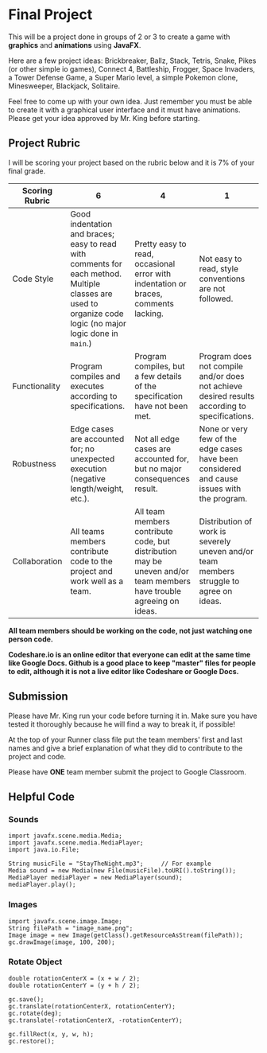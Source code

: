 # Final Project

This will be a project done in groups of 2 or 3 to create a game with **graphics** and **animations** using **JavaFX**.

Here are a few project ideas: Brickbreaker, Ballz, Stack, Tetris, Snake, Pikes (or other simple io games), Connect 4, Battleship, Frogger, Space Invaders, a Tower Defense Game, a Super Mario level, a simple Pokemon clone, Minesweeper, Blackjack, Solitaire.

Feel free to come up with your own idea. Just remember you must be able to create
it with a graphical user interface and it must have animations. Please get your
idea approved by Mr. King before starting.

## Project Rubric

I will be scoring your project based on the rubric below and it is 7% of your final grade.

| Scoring Rubric | 6                                          | 4         | 1       |
| -------------- |------------------------------------------- | --------- |-------- |
| Code Style     | Good indentation and braces; easy to read with comments for each method. Multiple classes are used to organize code logic (no major logic done in `main`.) | Pretty easy to read, occasional error with indentation or braces, comments lacking. | Not easy to read, style conventions are not followed. |
| Functionality  | Program compiles and executes according to specifications. | Program compiles, but a few details of the specification have not been met. | Program does not compile and/or does not achieve desired results according to specifications. |
| Robustness     | Edge cases are accounted for; no unexpected execution (negative length/weight, etc.). | Not all edge cases are accounted for, but no major consequences result. | None or very few of the edge cases have been considered and cause issues with the program. |
| Collaboration  | All teams members contribute code to the project and work well as a team. | All team members contribute code, but distribution may be uneven and/or team members have trouble agreeing on ideas. | Distribution of work is severely uneven and/or team members struggle to agree on ideas. |

**All team members should be working on the code, not just watching one person code.**

**Codeshare.io is an online editor that everyone can edit at the same time like Google Docs. Github is a good place to keep "master" files for people to edit, although it is not a live editor like Codeshare or Google Docs.**

## Submission

Please have Mr. King run your code before turning it in. Make sure you have tested it thoroughly because he will find a way to break it, if possible!

At the top of your Runner class file put the team members' first and last names and give a brief explanation of what they did to contribute to the project and code.

Please have **ONE** team member submit the project to Google Classroom.

## Helpful Code

### Sounds

```
import javafx.scene.media.Media;
import javafx.scene.media.MediaPlayer;
import java.io.File;

String musicFile = "StayTheNight.mp3";     // For example
Media sound = new Media(new File(musicFile).toURI().toString());
MediaPlayer mediaPlayer = new MediaPlayer(sound);
mediaPlayer.play();
```

### Images

```
import javafx.scene.image.Image;
String filePath = "image_name.png";
Image image = new Image(getClass().getResourceAsStream(filePath));
gc.drawImage(image, 100, 200);
```

### Rotate Object

```
double rotationCenterX = (x + w / 2);
double rotationCenterY = (y + h / 2);

gc.save();
gc.translate(rotationCenterX, rotationCenterY);
gc.rotate(deg);
gc.translate(-rotationCenterX, -rotationCenterY);

gc.fillRect(x, y, w, h);
gc.restore();
```


